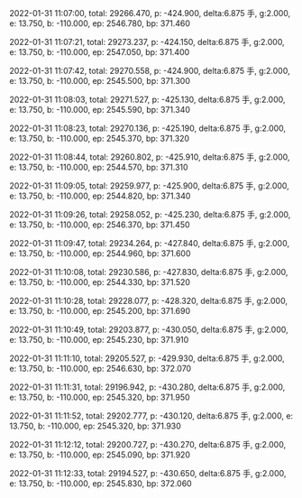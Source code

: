 2022-01-31 11:07:00, total: 29266.470, p: -424.900, delta:6.875 手, g:2.000, e: 13.750, b: -110.000, ep: 2546.780, bp: 371.460

2022-01-31 11:07:21, total: 29273.237, p: -424.150, delta:6.875 手, g:2.000, e: 13.750, b: -110.000, ep: 2547.050, bp: 371.400

2022-01-31 11:07:42, total: 29270.558, p: -424.900, delta:6.875 手, g:2.000, e: 13.750, b: -110.000, ep: 2545.500, bp: 371.300

2022-01-31 11:08:03, total: 29271.527, p: -425.130, delta:6.875 手, g:2.000, e: 13.750, b: -110.000, ep: 2545.590, bp: 371.340

2022-01-31 11:08:23, total: 29270.136, p: -425.190, delta:6.875 手, g:2.000, e: 13.750, b: -110.000, ep: 2545.370, bp: 371.320

2022-01-31 11:08:44, total: 29260.802, p: -425.910, delta:6.875 手, g:2.000, e: 13.750, b: -110.000, ep: 2544.570, bp: 371.310

2022-01-31 11:09:05, total: 29259.977, p: -425.900, delta:6.875 手, g:2.000, e: 13.750, b: -110.000, ep: 2544.820, bp: 371.340

2022-01-31 11:09:26, total: 29258.052, p: -425.230, delta:6.875 手, g:2.000, e: 13.750, b: -110.000, ep: 2546.370, bp: 371.450

2022-01-31 11:09:47, total: 29234.264, p: -427.840, delta:6.875 手, g:2.000, e: 13.750, b: -110.000, ep: 2544.960, bp: 371.600

2022-01-31 11:10:08, total: 29230.586, p: -427.830, delta:6.875 手, g:2.000, e: 13.750, b: -110.000, ep: 2544.330, bp: 371.520

2022-01-31 11:10:28, total: 29228.077, p: -428.320, delta:6.875 手, g:2.000, e: 13.750, b: -110.000, ep: 2545.200, bp: 371.690

2022-01-31 11:10:49, total: 29203.877, p: -430.050, delta:6.875 手, g:2.000, e: 13.750, b: -110.000, ep: 2545.230, bp: 371.910

2022-01-31 11:11:10, total: 29205.527, p: -429.930, delta:6.875 手, g:2.000, e: 13.750, b: -110.000, ep: 2546.630, bp: 372.070

2022-01-31 11:11:31, total: 29196.942, p: -430.280, delta:6.875 手, g:2.000, e: 13.750, b: -110.000, ep: 2545.320, bp: 371.950

2022-01-31 11:11:52, total: 29202.777, p: -430.120, delta:6.875 手, g:2.000, e: 13.750, b: -110.000, ep: 2545.320, bp: 371.930

2022-01-31 11:12:12, total: 29200.727, p: -430.270, delta:6.875 手, g:2.000, e: 13.750, b: -110.000, ep: 2545.090, bp: 371.920

2022-01-31 11:12:33, total: 29194.527, p: -430.650, delta:6.875 手, g:2.000, e: 13.750, b: -110.000, ep: 2545.830, bp: 372.060